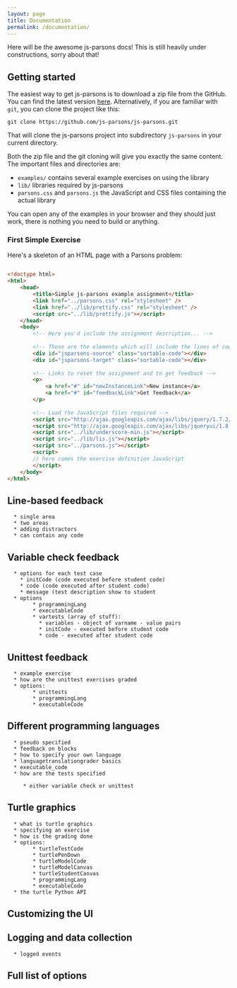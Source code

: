 ```yaml
---
layout: page
title: Documentation
permalink: /documentation/
---
```


Here will be the awesome js-parsons docs! This is still heavily under constructions, sorry about that!



## Getting started

The easiest way to get js-parsons is to download a zip file from the GitHub. You can find the latest version [here](https://github.com/js-parsons/js-parsons/archive/master.zip). Alternatively, if you are familiar with ```git```, you can clone the project like this:

    git clone https://github.com/js-parsons/js-parsons.git
    
That will clone the js-parsons project into subdirectory ```js-parsons``` in your current directory.

Both the zip file and the git cloning will give you exactly the same content. The important files and directories are:

 * ```examples/``` contains several example exercises on using the library
 * ```lib/``` libraries required by js-parsons
 * ```parsons.css``` and ```parsons.js``` the JavaScript and CSS files containing the actual library
 
You can open any of the examples in your browser and they should just work, there is nothing you need to build or anything.

### First Simple Exercise

Here's a skeleton of an HTML page with a Parsons problem:

```html

<!doctype html>
<html>
    <head>
        <title>Simple js-parsons example assignment</title>
        <link href="../parsons.css" rel="stylesheet" />
        <link href="../lib/prettify.css" rel="stylesheet" />
        <script src="../lib/prettify.js"></script>
    </head>
    <body>
        <!-- Here you'd include the assignment description... -->
        
        <!-- These are the elements which will include the lines of code -->
        <div id="jsparsons-source" class="sortable-code"></div>
        <div id="jsparsons-target" class="sortable-code"></div>
        
        <!-- Links to reset the assignment and to get feedback -->
        <p>
            <a href="#" id="newInstanceLink">New instance</a>
            <a href="#" id="feedbackLink">Get feedback</a>
        </p>
        
        <!-- Load the JavaScript files required -->
        <script src="http://ajax.googleapis.com/ajax/libs/jquery/1.7.2/jquery.min.js"></script>
        <script src="http://ajax.googleapis.com/ajax/libs/jqueryui/1.8.18/jquery-ui.min.js"></script>
        <script src="../lib/underscore-min.js"></script>
        <script src="../lib/lis.js"></script>
        <script src="../parsons.js"></script>
        <script>
        // here comes the exercise definition JavaScript
        </script>
    </body>
</html>
```

## Line-based feedback

      * single area
      * two areas
      * adding distractors
      * can contain any code

## Variable check feedback
      * options for each test case
        * initCode (code executed before student code)
        * code (code executed after student code)
        * message (test description show to student
      * options
            * programmingLang
            * executableCode
            * vartests (array of stuff):
              * variables - object of varname - value pairs
              * initCode - executed before student code
              * code - executed after student code

## Unittest feedback

      * example exercise
      * how are the unittest exercises graded
      * options:
            * unittests
            * programmingLang
            * executableCode

## Different programming languages

      * pseudo specified
      * feedback on blocks
      * how to specify your own language
      * languagetranslationgrader basics
      * executable_code
      * how are the tests specified

         * either variable check or unittest


## Turtle graphics

      * what is turtle graphics
      * specifying an exercise
      * how is the grading done
      * options:
            * turtleTestCode
            * turtlePenDown
            * turtleModelCode
            * turtleModelCanvas
            * turtleStudentCanvas
            * programmingLang
            * executableCode
      * the turtle Python API

## Customizing the UI
## Logging and data collection

      * logged events




## Full list of options
